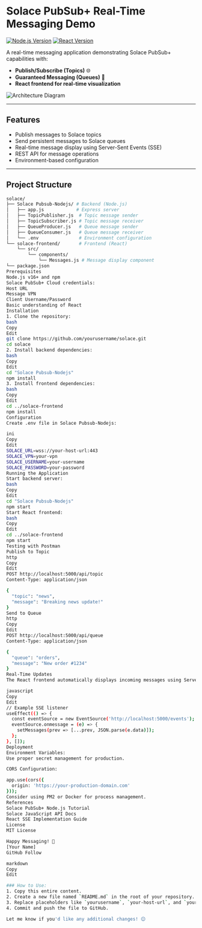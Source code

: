 # Solace PubSub+ Real-Time Messaging Demo

[![Node.js Version](https://img.shields.io/badge/Node.js-16%2B-green)](https://nodejs.org/)
[![React Version](https://img.shields.io/badge/React-18%2B-blue)](https://reactjs.org/)

A real-time messaging application demonstrating Solace PubSub+ capabilities with:
- **Publish/Subscribe (Topics)** 🌐  
- **Guaranteed Messaging (Queues)** 🚀  
- **React frontend for real-time visualization**

![Architecture Diagram](https://i.imgur.com/5XZJQ9E.png)

---

## Features
- Publish messages to Solace topics
- Send persistent messages to Solace queues
- Real-time message display using Server-Sent Events (SSE)
- REST API for message operations
- Environment-based configuration

---

## Project Structure
```bash
solace/
├── Solace Pubsub-Nodejs/ # Backend (Node.js)
│   ├── app.js            # Express server
│   ├── TopicPublisher.js  # Topic message sender
│   ├── TopicSubscriber.js # Topic message receiver
│   ├── QueueProducer.js   # Queue message sender
│   ├── QueueConsumer.js   # Queue message receiver
│   └── .env               # Environment configuration
└── solace-frontend/       # Frontend (React)
    └── src/
        └── components/
            └── Messages.js # Message display component
└── package.json
Prerequisites
Node.js v16+ and npm
Solace PubSub+ Cloud credentials:
Host URL
Message VPN
Client Username/Password
Basic understanding of React
Installation
1. Clone the repository:
bash
Copy
Edit
git clone https://github.com/yourusername/solace.git
cd solace
2. Install backend dependencies:
bash
Copy
Edit
cd "Solace Pubsub-Nodejs"
npm install
3. Install frontend dependencies:
bash
Copy
Edit
cd ../solace-frontend
npm install
Configuration
Create .env file in Solace Pubsub-Nodejs:

ini
Copy
Edit
SOLACE_URL=wss://your-host-url:443
SOLACE_VPN=your-vpn
SOLACE_USERNAME=your-username
SOLACE_PASSWORD=your-password
Running the Application
Start backend server:
bash
Copy
Edit
cd "Solace Pubsub-Nodejs"
npm start
Start React frontend:
bash
Copy
Edit
cd ../solace-frontend
npm start
Testing with Postman
Publish to Topic
http
Copy
Edit
POST http://localhost:5000/api/topic
Content-Type: application/json

{
  "topic": "news",
  "message": "Breaking news update!"
}
Send to Queue
http
Copy
Edit
POST http://localhost:5000/api/queue
Content-Type: application/json

{
  "queue": "orders",
  "message": "New order #1234"
}
Real-Time Updates
The React frontend automatically displays incoming messages using Server-Sent Events:

javascript
Copy
Edit
// Example SSE listener
useEffect(() => {
  const eventSource = new EventSource('http://localhost:5000/events');
  eventSource.onmessage = (e) => {
    setMessages(prev => [...prev, JSON.parse(e.data)]);
  };
}, []);
Deployment
Environment Variables:
Use proper secret management for production.

CORS Configuration:

app.use(cors({
  origin: 'https://your-production-domain.com'
}));
Consider using PM2 or Docker for process management.
References
Solace PubSub+ Node.js Tutorial
Solace JavaScript API Docs
React SSE Implementation Guide
License
MIT License

Happy Messaging! 🚀
[Your Name]
GitHub Follow

markdown
Copy
Edit

### How to Use:
1. Copy this entire content.  
2. Create a new file named `README.md` in the root of your repository.  
3. Replace placeholders like `yourusername`, `your-host-url`, and `your-vpn` with actual values.  
4. Commit and push the file to GitHub.  

Let me know if you'd like any additional changes! 😊
